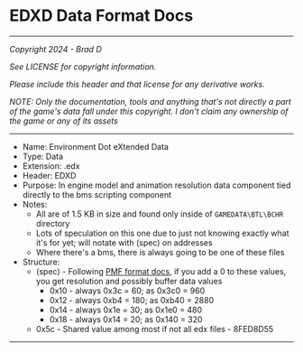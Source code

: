 # EDXD Data Format Docs

---

*Copyright 2024 - Brad D*

*See LICENSE for copyright information.*

*Please include this header and that license for any derivative works.*

*NOTE: Only the documentation, tools and anything that's not directly a part of the game's data fall under this copyright. I don't claim any ownership of the game or any of its assets*

---

* Name: Environment Dot eXtended Data
* Type: Data
* Extension: .edx
* Header: EDXD
* Purpose: In engine model and animation resolution data component tied directly to the bms scripting component
* Notes:
	* All are of 1.5 KB in size and found only inside of `GAMEDATA\BTL\BCHR` directory
	* Lots of speculation on this one due to just not knowing exactly what it's for yet; will notate with (spec) on addresses
	* Where there's a bms, there is always going to be one of these files
* Structure:
	* (spec) - Following [PMF format docs](https://hitmen.c02.at/files/yapspd/psp_doc/chap26.html#sec26.8), if you add a 0 to these values, you get resolution and possibly buffer data values
		* 0x10 - always 0x3c = 60; as 0x3c0 = 960
		* 0x12 - always 0xb4 = 180; as 0xb40 = 2880
		* 0x14 - always 0x1e = 30; as 0x1e0 = 480
		* 0x18 - always 0x14 = 20; as 0x140 = 320
	* 0x5c - Shared value among most if not all edx files - 8FED8D55

---